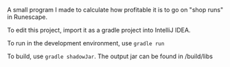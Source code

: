 A small program I made to calculate how profitable it is to go on "shop runs" in Runescape.

To edit this project, import it as a gradle project into IntelliJ IDEA.

To run in the development environment, use `gradle run`

To build, use `gradle shadowJar`. The output jar can be found in /build/libs